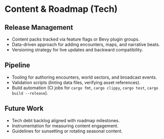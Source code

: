 # Content & Roadmap (Tech)

## Release Management
- Content packs tracked via feature flags or Bevy plugin groups.
- Data-driven approach for adding encounters, maps, and narrative beats.
- Versioning strategy for live updates and backward compatibility.

## Pipeline
- Tooling for authoring encounters, world sectors, and broadcast events.
- Validation scripts (linting data files, verifying asset references).
- Build automation (CI jobs for `cargo fmt`, `cargo clippy`, `cargo test`, `cargo build --release`).

## Future Work
- Tech debt backlog aligned with roadmap milestones.
- Instrumentation for measuring content engagement.
- Guidelines for sunsetting or rotating seasonal content.

